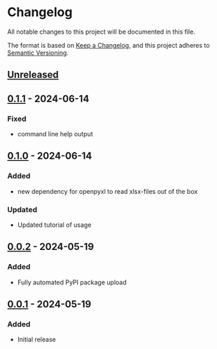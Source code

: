 # Changelog

All notable changes to this project will be documented in this file.

The format is based on [Keep a Changelog](https://keepachangelog.com/en/1.1.0/),
and this project adheres to [Semantic Versioning](https://semver.org/spec/v2.0.0.html).

## [Unreleased]

## [0.1.1] - 2024-06-14
### Fixed
 - command line help output 

## [0.1.0] - 2024-06-14
### Added
 - new dependency for openpyxl to read xlsx-files out of the box

### Updated
 - Updated tutorial of usage 

## [0.0.2] - 2024-05-19
### Added
 - Fully automated PyPI package upload

## [0.0.1] - 2024-05-19
### Added
 - Initial release 

[unreleased]: https://github.com/upb-lea/KiClearance/compare/0.1.1...HEAD
[0.1.1]: https://github.com/upb-lea/KiClearance/compare/0.1.0...0.1.1
[0.1.0]: https://github.com/upb-lea/KiClearance/compare/0.0.2...0.1.0
[0.0.2]: https://github.com/upb-lea/KiClearance/compare/0.0.1...0.0.2
[0.0.1]: https://github.com/upb-lea/KiClearance/releases/tag/0.0.1
